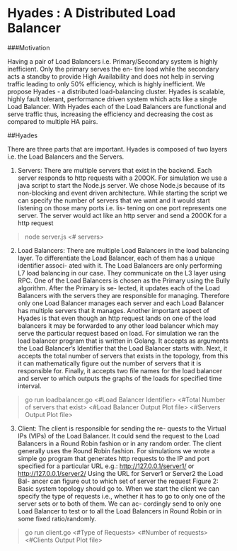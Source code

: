# Hyades : A Distributed Load Balancer
###Motivation

Having a pair of Load Balancers i.e. Primary/Secondary system is highly inefficient. Only the primary serves the en- tire load while the secondary acts a standby to provide High Availability and does not help in serving traffic leading to only 50% efficiency, which is highly inefficient. We propose Hyades - a distributed load-balancing cluster. Hyades is scalable, highly fault tolerant, performance driven system which acts like a single Load Balancer. With Hyades each of the Load Balancers are functional and serve traffic thus, increasing the efficiency and decreasing the cost as compared to multiple HA pairs.

##Hyades

There are three parts that are important. Hyades is composed of two layers i.e. the Load Balancers and the Servers.

1. Servers: There are multiple servers that exist in the backend. Each server responds to http requests with a 200OK.
For simulation we use a java script to start the Node.js server. We chose Node.js because of its non-blocking and event driven architecture. While starting the script we can specify the number of servers that we want and it would start listening on those many ports i.e. lis- tening on one port represents one server. The server would act like an http server and send a 200OK for a http request

> node server.js <# servers>

2. Load Balancers: There are multiple Load Balancers in the load balancing layer. To differentiate the Load Balancer, each of them has a unique identifier associ- ated with it. The Load Balancers are only performing L7 load balancing in our case. They communicate on the L3 layer using RPC.
One of the Load Balancers is chosen as the Primary using the Bully algorithm. After the Primary is se- lected, it updates each of the Load Balancers with the servers they are responsible for managing. Therefore only one Load Balancer manages each server and each Load Balancer has multiple servers that it manages.
Another important aspect of Hyades is that even though an http request lands on one of the load balancers it may be forwarded to any other load balancer which may serve the particular request based on load.
For simulation we ran the load balancer program that is written in Golang. It accepts as arguments the Load Balancer’s Identifier that the Load Balancer starts with. Next, it accepts the total number of servers that exists in the topology, from this it can mathematically figure out the number of servers that it is responsible for. Finally, it accepts two file names for the load balancer and server to which outputs the graphs of the loads for specified time interval.

> go run loadbalancer.go <#Load Balancer Identifier> <#Total Number of servers that exist> <#Load Balancer Output Plot file> <#Servers Output Plot file>

3. Client: The client is responsible for sending the re- quests to the Virtual IPs (VIPs) of the Load Balancer. It could send the request to the Load Balancers in a Round Robin fashion or in any random order. The client generally uses the Round Robin fashion.
For simulations we wrote a simple go program that generates http requests to the IP and port specified for a particular URL e.g.: http://127.0.0.1/server1/ or http://127.0.0.1/server2/
Using the URL for Server1 or Server2 the Load Bal- ancer can figure out to which set of server the request
Figure 2: Basic system topology
should go to. When we start the client we can specify the type of requests i.e., whether it has to go to only one of the server sets or to both of them. We can ac- cordingly send to only one Load Balancer to test or to all the Load Balancers in Round Robin or in some fixed ratio/randomly.

> go run client.go <#Type of Requests> <#Number of requests> <#Clients Output Plot file>
